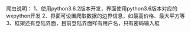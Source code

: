 爬虫说明：
1、使用python3.6.2版本开发，界面使用python3.6版本对应的wxpython开发
2、界面可设置爬取数据的边界信息，如最高价格、最大平方等
3、框架还有登陆界面，目前登陆界面咩有用户名，只有密码输入框
